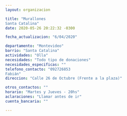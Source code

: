 ```yaml
---
layout: organizacion

title: "Murallones 
Santa Catalina"
date: 2020-05-26 20:22:32 -0300

fecha_actualizacion: "6/04/2020"

departamento: "Montevideo"
barrio: "Santa Catalina"
actividades: "Olla"
necesidades: "Todo tipo de donaciones"
necesidades_especificas: ""
telefono_contacto: "092726853
Fabián"
direccion: "Calle 26 de Octubre (Frente a la plaza)"

otros_contactos: ""
horario: "Martes y Jueves - 20hs"
aclaraciones: "Llamar antes de ir"
cuenta_bancaria: ""

---
```


